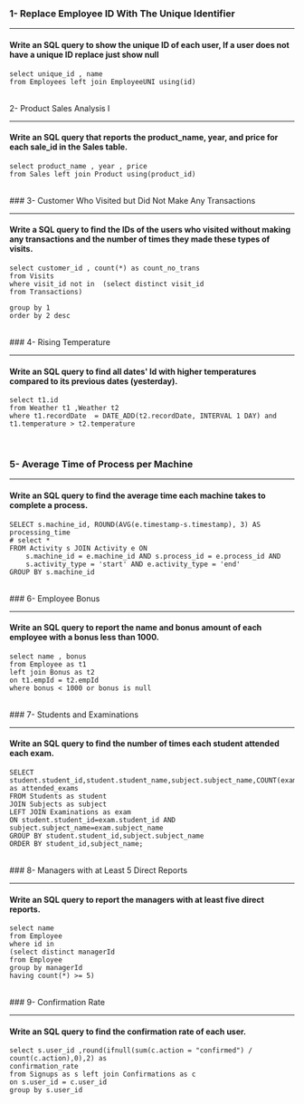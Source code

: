 ### 1- Replace Employee ID With The Unique Identifier
<hr>     

#### Write an SQL query to show the unique ID of each user, If a user does not have a unique ID replace just show null

```MySQL
select unique_id , name
from Employees left join EmployeeUNI using(id)
```
<br>
2- Product Sales Analysis I
<hr>

#### Write an SQL query that reports the product_name, year, and price for each sale_id in the Sales table.

```MySQL
select product_name , year , price
from Sales left join Product using(product_id)
```
<br>
### 3- Customer Who Visited but Did Not Make Any Transactions
<hr>

#### Write a SQL query to find the IDs of the users who visited without making any transactions and the number of times they made these types of visits.

```MySQL
select customer_id , count(*) as count_no_trans
from Visits
where visit_id not in  (select distinct visit_id
from Transactions)

group by 1
order by 2 desc
```
<br>
### 4- Rising Temperature
<hr>

#### Write an SQL query to find all dates' Id with higher temperatures compared to its previous dates (yesterday).

```MySQL
select t1.id
from Weather t1 ,Weather t2
where t1.recordDate  = DATE_ADD(t2.recordDate, INTERVAL 1 DAY) and t1.temperature > t2.temperature
```
<br>

### 5- Average Time of Process per Machine
<hr>

#### Write an SQL query to find the average time each machine takes to complete a process.

```MySQL
SELECT s.machine_id, ROUND(AVG(e.timestamp-s.timestamp), 3) AS processing_time
# select * 
FROM Activity s JOIN Activity e ON
    s.machine_id = e.machine_id AND s.process_id = e.process_id AND
    s.activity_type = 'start' AND e.activity_type = 'end'
GROUP BY s.machine_id
```
<br>
### 6- Employee Bonus
<hr>

#### Write an SQL query to report the name and bonus amount of each employee with a bonus less than 1000.

```MySQL
select name , bonus
from Employee as t1 
left join Bonus as t2
on t1.empId = t2.empId
where bonus < 1000 or bonus is null
```
<br>
### 7- Students and Examinations
<hr>

#### Write an SQL query to find the number of times each student attended each exam.

```MySQL
SELECT student.student_id,student.student_name,subject.subject_name,COUNT(exam.subject_name) as attended_exams
FROM Students as student
JOIN Subjects as subject
LEFT JOIN Examinations as exam
ON student.student_id=exam.student_id AND subject.subject_name=exam.subject_name
GROUP BY student.student_id,subject.subject_name
ORDER BY student_id,subject_name;
```
<br>
### 8- Managers with at Least 5 Direct Reports
<hr>

#### Write an SQL query to report the managers with at least five direct reports.

```MySQL
select name
from Employee
where id in 
(select distinct managerId 
from Employee
group by managerId
having count(*) >= 5)
```
<br>
### 9- Confirmation Rate
<hr>

#### Write an SQL query to find the confirmation rate of each user.

```MySQL
select s.user_id ,round(ifnull(sum(c.action = "confirmed") / count(c.action),0),2) as 
confirmation_rate
from Signups as s left join Confirmations as c
on s.user_id = c.user_id
group by s.user_id
```
<br>
